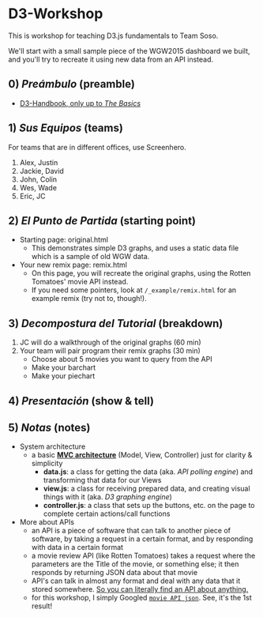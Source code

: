 # D3-Workshop

This is workshop for teaching D3.js fundamentals to Team Soso.

We'll start with a small sample piece of the WGW2015 dashboard we built, and you'll try to recreate it using new data from an API instead.

## 0) _Preámbulo_ (preamble)

- [D3-Handbook, only up to _The Basics_](https://github.com/sosolimited/D3-Handbook/blob/master/tour-of-d3.md)

## 1) _Sus Equipos_ (teams)

For teams that are in different offices, use Screenhero.

1. Alex, Justin
2. Jackie, David
3. John, Colin
4. Wes, Wade
5. Eric, JC

## 2) _El Punto de Partida_ (starting point)

- Starting page: original.html
	- This demonstrates simple D3 graphs, and uses a static data file which is a sample of old WGW data.
- Your new remix page: remix.html
	- On this page, you will recreate the original graphs, using the Rotten Tomatoes' movie API instead.
	- If you need some pointers, look at `/_example/remix.html` for an example remix (try not to, though!).

## 3) _Decompostura del Tutorial_ (breakdown)

1. JC will do a walkthrough of the original graphs (60 min)
2. Your team will pair program their remix graphs (30 min)
	- Choose about 5 movies you want to query from the API
	- Make your barchart
	- Make your piechart

## 4) _Presentación_ (show & tell)

## 5) _Notas_ (notes)

- System architecture
	- a basic [__MVC architecture__](http://www.coderiddles.com/wp-content/uploads/2013/08/MVC.jpg) (Model, View, Controller) just for clarity & simplicity
		- __data.js__: a class for getting the data (aka. _API polling engine_) and transforming that data for our Views
		- __view.js__: a class for receiving prepared data, and creating visual things with it (aka. _D3 graphing engine_)
		- __controller.js__: a class that sets up the buttons, etc. on the page to complete certain actions/call functions
- More about APIs
	- an API is a piece of software that can talk to another piece of software, by taking a request in a certain format, and by responding with data in a certain format
	- a movie review API (like Rotten Tomatoes) takes a request where the parameters are the Title of the movie, or something else; it then responds by returning JSON data about that movie
	- API's can talk in almost any format and deal with any data that it stored somewhere. [So you can literally find an API about anything.](https://www.mashape.com/ismaelc/yoda-speak)
	- for this workshop, I simply Googled [`movie API json`](https://www.google.com/search?q=movie+API+json&oq=movie+api+json&aqs=chrome.0.69i59j69i60l2.1787j0j7&sourceid=chrome&es_sm=91&ie=UTF-8). See, it's the 1st result!
